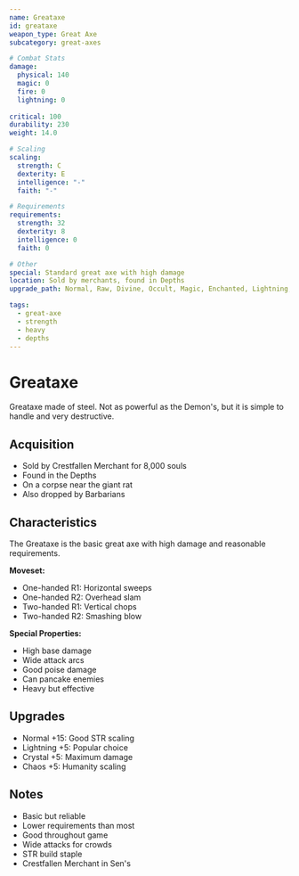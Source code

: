 ```yaml
---
name: Greataxe
id: greataxe
weapon_type: Great Axe
subcategory: great-axes

# Combat Stats
damage:
  physical: 140
  magic: 0
  fire: 0
  lightning: 0
  
critical: 100
durability: 230
weight: 14.0

# Scaling
scaling:
  strength: C
  dexterity: E
  intelligence: "-"
  faith: "-"

# Requirements
requirements:
  strength: 32
  dexterity: 8
  intelligence: 0
  faith: 0

# Other
special: Standard great axe with high damage
location: Sold by merchants, found in Depths
upgrade_path: Normal, Raw, Divine, Occult, Magic, Enchanted, Lightning, Crystal, Fire, Chaos

tags:
  - great-axe
  - strength
  - heavy
  - depths
---
```


# Greataxe

Greataxe made of steel. Not as powerful as the Demon's, but it is simple to handle and very destructive.

## Acquisition
- Sold by Crestfallen Merchant for 8,000 souls
- Found in the Depths
- On a corpse near the giant rat
- Also dropped by Barbarians

## Characteristics
The Greataxe is the basic great axe with high damage and reasonable requirements.

**Moveset:**
- One-handed R1: Horizontal sweeps
- One-handed R2: Overhead slam
- Two-handed R1: Vertical chops
- Two-handed R2: Smashing blow

**Special Properties:**
- High base damage
- Wide attack arcs
- Good poise damage
- Can pancake enemies
- Heavy but effective

## Upgrades
- Normal +15: Good STR scaling
- Lightning +5: Popular choice
- Crystal +5: Maximum damage
- Chaos +5: Humanity scaling

## Notes
- Basic but reliable
- Lower requirements than most
- Good throughout game
- Wide attacks for crowds
- STR build staple
- Crestfallen Merchant in Sen's